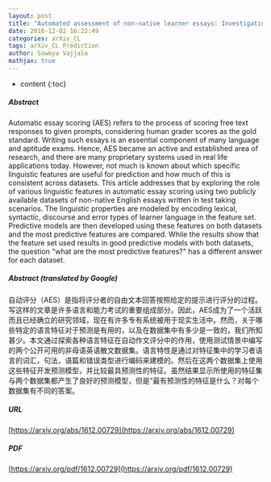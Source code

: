 ```yaml
---
layout: post
title: "Automated assessment of non-native learner essays: Investigating the role of linguistic features"
date: 2016-12-02 16:22:49
categories: arXiv_CL
tags: arXiv_CL Prediction
author: Sowmya Vajjala
mathjax: true
---
```


* content
{:toc}

##### Abstract
Automatic essay scoring (AES) refers to the process of scoring free text responses to given prompts, considering human grader scores as the gold standard. Writing such essays is an essential component of many language and aptitude exams. Hence, AES became an active and established area of research, and there are many proprietary systems used in real life applications today. However, not much is known about which specific linguistic features are useful for prediction and how much of this is consistent across datasets. This article addresses that by exploring the role of various linguistic features in automatic essay scoring using two publicly available datasets of non-native English essays written in test taking scenarios. The linguistic properties are modeled by encoding lexical, syntactic, discourse and error types of learner language in the feature set. Predictive models are then developed using these features on both datasets and the most predictive features are compared. While the results show that the feature set used results in good predictive models with both datasets, the question "what are the most predictive features?" has a different answer for each dataset.

##### Abstract (translated by Google)
自动评分（AES）是指将评分者的自由文本回答按照给定的提示进行评分的过程。写这样的文章是许多语言和能力考试的重要组成部分。因此，AES成为了一个活跃而且已经确立的研究领域，现在有许多专有系统被用于现实生活中。然而，关于哪些特定的语言特征对于预测是有用的，以及在数据集中有多少是一致的，我们所知甚少。本文通过探索各种语言特征在自动作文评分中的作用，使用测试情景中编写的两个公开可用的非母语英语散文数据集。语言特性是通过对特征集中的学习者语言的词汇，句法，语篇和错误类型进行编码来建模的。然后在这两个数据集上使用这些特征开发预测模型，并比较最具预测性的特征。虽然结果显示所使用的特征集与两个数据集都产生了良好的预测模型，但是“最有预测性的特征是什么？对每个数据集有不同的答案。

##### URL
[https://arxiv.org/abs/1612.00729](https://arxiv.org/abs/1612.00729)

##### PDF
[https://arxiv.org/pdf/1612.00729](https://arxiv.org/pdf/1612.00729)

